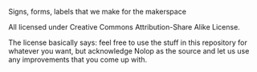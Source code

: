 Signs, forms, labels that we make for the makerspace

All licensed under Creative Commons Attribution-Share Alike License.

The license basically says: feel free to use the stuff in this repository for whatever you want, but acknowledge Nolop as the source and let us use any improvements that you come up with.
